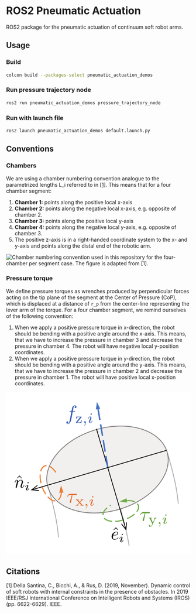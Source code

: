 # ROS2 Pneumatic Actuation

ROS2 package for the pneumatic actuation of continuum soft robot arms.

## Usage

### Build
```bash
colcon build --packages-select pneumatic_actuation_demos
```

### Run pressure trajectory node
```bash
ros2 run pneumatic_actuation_demos pressure_trajectory_node
```

### Run with launch file

```bash
ros2 launch pneumatic_actuation_demos default.launch.py
```

## Conventions
### Chambers
We are using a chamber numbering convention analogue to the parametrized lengths L_i referred to in [[1]](#1).
This means that for a four chamber segment:
1. **Chamber 1:** points along the positive local x-axis
2. **Chamber 2:** points along the negative local x-axis, e.g. opposite of chamber 2.
3. **Chamber 3:** points along the positive local y-axis
4. **Chamber 4:** points along the negative local y-axis, e.g. opposite of chamber 3.
5. The positive z-axis is in a right-handed coordinate system to the x- and y-axis and points along the distal end of the robotic arm.

![Chamber numbering convention used in this repository for the four-chamber per segment case. The figure is adapted from [[1]](#1).](figures/convention_four_chambers.png)
### Pressure torque
We define pressure torques as wrenches produced by perpendicular forces acting on the tip plane of the segment at the Center of Pressure (CoP), which is displaced at a distance of `r_p` from the center-line representing the lever arm of the torque.
For a four chamber segment, we remind ourselves of the following convention:
1. When we apply a positive pressure torque in x-direction, the robot should be bending with a positive angle around the x-axis. This means, that we have to increase the pressure in chamber 3 and decrease the pressure in chamber 4. The robot will have negative local y-position coordinates.
2. When we apply a positive pressure torque in y-direction, the robot should be bending with a positive angle around the y-axis. This means, that we have to increase the pressure in chamber 2 and decrease the pressure in chamber 1. The robot will have positive local x-position coordinates.

![Convention for pressure torques acting on the segment. `n` represents the x-axis and `e` the y-axis.](figures/torques_on_segment.png)

## Citations
<a id="1">[1]</a> Della Santina, C., Bicchi, A., & Rus, D. (2019, November). Dynamic control of soft robots with internal constraints in the presence of obstacles. In 2019 IEEE/RSJ International Conference on Intelligent Robots and Systems (IROS) (pp. 6622-6629). IEEE.